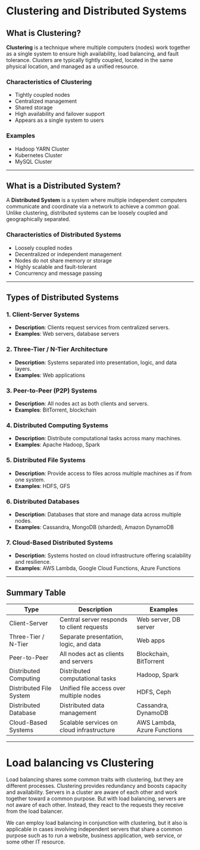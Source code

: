 # Clustering and Distributed Systems

## What is Clustering?

**Clustering** is a technique where multiple computers (nodes) work together as a single system to ensure high availability, load balancing, and fault tolerance. Clusters are typically tightly coupled, located in the same physical location, and managed as a unified resource.

### Characteristics of Clustering

* Tightly coupled nodes
* Centralized management
* Shared storage
* High availability and failover support
* Appears as a single system to users

### Examples

* Hadoop YARN Cluster
* Kubernetes Cluster
* MySQL Cluster

---

## What is a Distributed System?

A **Distributed System** is a system where multiple independent computers communicate and coordinate via a network to achieve a common goal. Unlike clustering, distributed systems can be loosely coupled and geographically separated.

### Characteristics of Distributed Systems

* Loosely coupled nodes
* Decentralized or independent management
* Nodes do not share memory or storage
* Highly scalable and fault-tolerant
* Concurrency and message passing

---

## Types of Distributed Systems

### 1. Client-Server Systems

* **Description**: Clients request services from centralized servers.
* **Examples**: Web servers, database servers

### 2. Three-Tier / N-Tier Architecture

* **Description**: Systems separated into presentation, logic, and data layers.
* **Examples**: Web applications

### 3. Peer-to-Peer (P2P) Systems

* **Description**: All nodes act as both clients and servers.
* **Examples**: BitTorrent, blockchain

### 4. Distributed Computing Systems

* **Description**: Distribute computational tasks across many machines.
* **Examples**: Apache Hadoop, Spark

### 5. Distributed File Systems

* **Description**: Provide access to files across multiple machines as if from one system.
* **Examples**: HDFS, GFS

### 6. Distributed Databases

* **Description**: Databases that store and manage data across multiple nodes.
* **Examples**: Cassandra, MongoDB (sharded), Amazon DynamoDB

### 7. Cloud-Based Distributed Systems

* **Description**: Systems hosted on cloud infrastructure offering scalability and resilience.
* **Examples**: AWS Lambda, Google Cloud Functions, Azure Functions

---

## Summary Table

| Type                    | Description                                | Examples                    |
| ----------------------- | ------------------------------------------ | --------------------------- |
| Client-Server           | Central server responds to client requests | Web server, DB server       |
| Three-Tier / N-Tier     | Separate presentation, logic, and data     | Web apps                    |
| Peer-to-Peer            | All nodes act as clients and servers       | Blockchain, BitTorrent      |
| Distributed Computing   | Distributed computational tasks            | Hadoop, Spark               |
| Distributed File System | Unified file access over multiple nodes    | HDFS, Ceph                  |
| Distributed Database    | Distributed data management                | Cassandra, DynamoDB         |
| Cloud-Based Systems     | Scalable services on cloud infrastructure  | AWS Lambda, Azure Functions |

---
# Load balancing vs Clustering

Load balancing shares some common traits with clustering, but they are different processes. Clustering provides redundancy and boosts capacity and availability. Servers in a cluster are aware of each other and work together toward a common purpose. But with load balancing, servers are not aware of each other. Instead, they react to the requests they receive from the load balancer.

We can employ load balancing in conjunction with clustering, but it also is applicable in cases involving independent servers that share a common purpose such as to run a website, business application, web service, or some other IT resource.